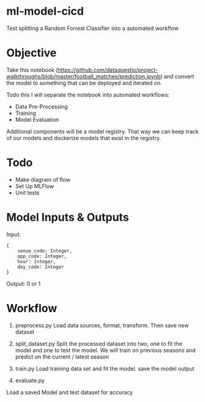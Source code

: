 # ml-model-cicd
Test splitting a Random Forrest Classifier into a automated workflow

# Objective
Take this notebook (https://github.com/dataquestio/project-walkthroughs/blob/master/football_matches/prediction.ipynb) and convert the model to something that can be deployed and iterated on.

Todo this I will separate the notebook into automated workflows:
* Data Pre-Processing
* Training
* Model Evaluation

Additional components will be a model registry. That way we can keep track of our models and dockerize models that exist in the registry.

# Todo

* Make diagram of flow
* Set Up MLFlow
* Unit tests

# Model Inputs & Outputs
Input:
```
{
    venue_code: Integer,
    opp_code: Integer,
    hour: Integer,
    day_code: Integer
}
```

Output: 0 or 1

# Workflow

1. preprocess.py
Load data sources, format, transform. Then save new dataset

2. split_dataset.py
Split the processed dataset into two, one to fit the model and one to test the model.
We will train on previous seasons and predict on the current / latest season

3. train.py
Load training data set and fit the model. save the model output

4. evaluate.py

Load a saved Model and test dataset for accuracy
